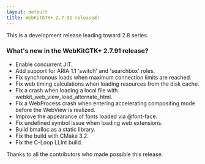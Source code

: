 ```yaml
---
layout: default
title: WebKitGTK+ 2.7.91 released!
---
```


This is a development release leading toward 2.8 series.

### What's new in the WebKitGTK+ 2.7.91 release?

 - Enable concurrent JIT.
 - Add support for ARIA 1.1 'switch' and 'searchbox' roles.
 - Fix synchronous loads when maximum connection limits are reached.
 - Fix web timing calculations when loading resources from the disk cache.
 - Fix a crash when loading a local file with webkit_web_view_load_alternate_html.
 - Fix a WebProcess crash when entering accelerating compositing mode before the
   WebView is realized.
 - Improve the appearance of fonts loaded via @font-face.
 - Fix undefined symbol issue when loading web extensions.
 - Build bmalloc as a static library.
 - Fix the build with CMake 3.2.
 - Fix the C-Loop LLInt build.

Thanks to all the contributors who made possible this release.
